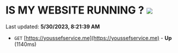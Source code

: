 # IS MY WEBSITE RUNNING ? [![](https://img.shields.io/static/v1?label=Sponsor&message=%E2%9D%A4&logo=GitHub&color=%23fe8e86)](https://github.com/sponsors/<username>)

Last updated: **5/30/2023, 8:21:39 AM**

- `GET` [https://youssefservice.me](https://youssefservice.me) - **Up** (1140ms)
